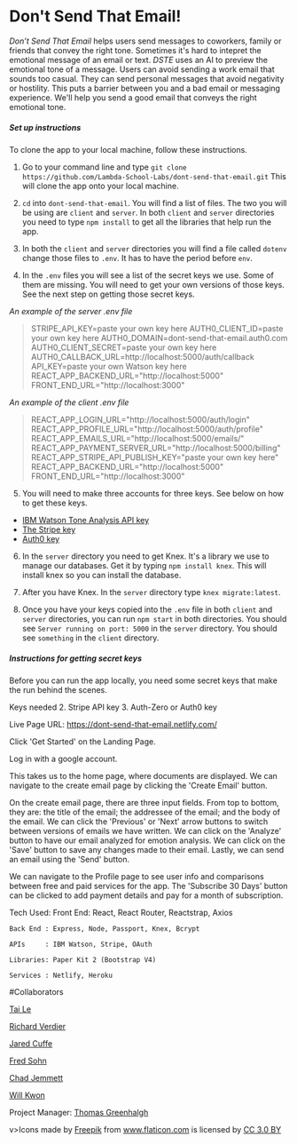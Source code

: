Don't Send That Email!
=====================


*Don’t Send That Email* helps users send messages to coworkers, family or friends that convey the right tone. Sometimes it's hard to intepret the emotional message of an email or text.
*DSTE* uses an AI to preview the emotional tone of a message. Users can avoid sending a work email that sounds too casual. They can send personal messages that avoid negativity or hostility.
This puts a barrier between you and a bad email or messaging experience. We'll help you send a good email that conveys the right emotional tone.


##### Set up instructions

To clone the app to your local machine, follow these instructions.

1. Go to your command line and type `git clone https://github.com/Lambda-School-Labs/dont-send-that-email.git`
   This will clone the app onto your local machine.

2. `cd` into `dont-send-that-email`. You will find a list of files. The two you will be using are `client` and `server`.
   In both `client` and `server` directories you need to type `npm install` to get all the libraries that help run the app.

3. In both the `client` and `server` directories you will find a file called `dotenv` change those files to `.env`.  It has to have the period before `env`.

4. In the `.env` files you will see a list of the secret keys we use. Some of them are missing. You will need to get your own versions of those keys.  See the next step on getting those secret keys.

*An example of the server .env file*

> STRIPE_API_KEY=paste your own key here
AUTH0_CLIENT_ID=paste your own key here
AUTH0_DOMAIN=dont-send-that-email.auth0.com
AUTH0_CLIENT_SECRET=paste your own key here
AUTH0_CALLBACK_URL=http://localhost:5000/auth/callback
API_KEY=paste your own Watson key here
REACT_APP_BACKEND_URL="http://localhost:5000"
FRONT_END_URL="http://localhost:3000"

*An example of the client .env file*
>REACT_APP_LOGIN_URL="http://localhost:5000/auth/login"
REACT_APP_PROFILE_URL="http://localhost:5000/auth/profile"
REACT_APP_EMAILS_URL="http://localhost:5000/emails/"
REACT_APP_PAYMENT_SERVER_URL="http://localhost:5000/billing"
REACT_APP_STRIPE_API_PUBLISH_KEY="paste your own key here"
REACT_APP_BACKEND_URL="http://localhost:5000"
FRONT_END_URL="http://localhost:3000"


5. You will need to make three accounts for three keys. See below on how to get these keys.
  * [IBM Watson Tone Analysis API key](docs/watson_instructions.md)
  * [The Stripe key]()
  * [Auth0 key](docs/auth0)

6. In the `server` directory you need to get Knex. It's a library we use to manage our databases.
  Get it by typing `npm install knex`. This will install knex so you can install the database.

8. After you have Knex. In the `server` directory type `knex migrate:latest`.

7. Once you have your keys copied into the `.env` file in both `client` and `server` directories, you can run `npm start` in both directories.
  You should see `Server running on port: 5000` in the `server` directory.
  You should see `something` in the `client` directory.



  ##### Instructions for getting secret keys
Before you can run the app locally, you need some secret keys that make the run behind the scenes.

Keys needed
2. Stripe API key
3. Auth-Zero or Auth0 key




Live Page URL: https://dont-send-that-email.netlify.com/



Click 'Get Started' on the Landing Page.

Log in with a google account.

This takes us to the home page, where documents are displayed. We can navigate to the create email page by clicking the 'Create Email' button. 

On the create email page, there are three input fields. From top to bottom, they are: the title of the email; the addressee of the email; and the body of the email.
We can click the 'Previous' or 'Next' arrow buttons to switch between versions of emails we have written. We can click on the 'Analyze' button to have our email analyzed for emotion analysis. We can click on the 'Save' button to save any changes made to their email. Lastly, we can send an email using the 'Send' button.

We can navigate to the Profile page to see user info and comparisons between free and paid services for the app. The 'Subscribe 30 Days' button can be clicked to add payment details and pay for a month of subscription.

Tech Used:
    Front End: React, React Router, Reactstrap, Axios

    Back End : Express, Node, Passport, Knex, Bcrypt

    APIs     : IBM Watson, Stripe, OAuth

    Libraries: Paper Kit 2 (Bootstrap V4)

    Services : Netlify, Heroku

#Collaborators

[Tai Le](https://github.com/Ta1grr)

[Richard Verdier](https://github.com/rverdi642)

[Jared Cuffe](https://github.com/jcuffe)

[Fred Sohn](https://github.com/fron12)

[Chad Jemmett](https://github.com/ceejaay)

[Will Kwon](https://github.com/wtkwon)

Project Manager: [Thomas Greenhalgh](https://github.com/tgreenhalgh)


v>Icons made by <a href="https://www.freepik.com/" title="Freepik">Freepik</a> from <a href="https://www.flaticon.com/"                 title="Flaticon">www.flaticon.com</a> is licensed by <a href="http://creativecommons.org/licenses/by/3.0/"                 title="Creative Commons BY 3.0" target="_blank">CC 3.0 BY</a></div>
